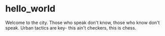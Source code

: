 # hello_world
Welcome to the city.
Those who speak don't know, those who know don't speak. 
Urban tactics are key- this ain't checkers, this is chess.
